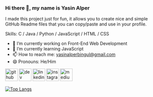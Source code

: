 ### Hi there 👋, my name is Yasin Alper
I made this project just for fun, it allows you to create nice and simple GitHub Readme files that you can copy/paste and use in your profile.

Skills: C / Java / Python / JavaScript / HTML / CSS

- 🔭 I’m currently working on Front-End Web Development 
- 🌱 I’m currently learning JavaScript 
- 📫 How to reach me: yasinalperbingul@gmail.com 
- 😄 Pronouns: He/Him 


[<img src='https://cdn.jsdelivr.net/npm/simple-icons@3.0.1/icons/github.svg' alt='github' height='40'>](https://github.com/https://github.com/yasinalperbingul)  [<img src='https://cdn.jsdelivr.net/npm/simple-icons@3.0.1/icons/dev-dot-to.svg' alt='dev' height='40'>](https://dev.to/https://dev.to/yasinalperbingul)  [<img src='https://cdn.jsdelivr.net/npm/simple-icons@3.0.1/icons/linkedin.svg' alt='linkedin' height='40'>](https://www.linkedin.com/in/https://www.linkedin.com/in/yasinalperbingul//)  [<img src='https://cdn.jsdelivr.net/npm/simple-icons@3.0.1/icons/instagram.svg' alt='instagram' height='40'>](https://www.instagram.com/https://www.instagram.com/yasinalperbingul//)  [<img src='https://cdn.jsdelivr.net/npm/simple-icons@3.0.1/icons/medium.svg' alt='medium' height='40'>](https://medium.com/@yasinalperbingul)  

[![Top Langs](https://github-readme-stats.vercel.app/api/top-langs/?username=https://github.com/yasinalperbingul)](https://github.com/anuraghazra/github-readme-stats)

